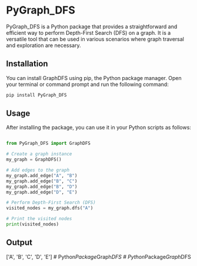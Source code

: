 # PyGraph_DFS

PyGraph_DFS is a Python package that provides a straightforward and efficient way to perform Depth-First Search (DFS) on a graph. It is a versatile tool that can be used in various scenarios where graph traversal and exploration are necessary.

## Installation

You can install GraphDFS using pip, the Python package manager. Open your terminal or command prompt and run the following command:

```bash
pip install PyGraph_DFS
```
## Usage

After installing the package, you can use it in your Python scripts as follows:

```python

from PyGraph_DFS import GraphDFS

# Create a graph instance
my_graph = GraphDFS()

# Add edges to the graph
my_graph.add_edge("A", "B")
my_graph.add_edge("B", "C")
my_graph.add_edge("B", "D")
my_graph.add_edge("D", "E")

# Perform Depth-First Search (DFS)
visited_nodes = my_graph.dfs("A")

# Print the visited nodes
print(visited_nodes)
```
## Output

['A', 'B', 'C', 'D', 'E']
#   P y t h o n _ P a c k a g e _ G r a p h _ D F S  
 #   P y t h o n _ P a c k a g e _ G r a p h _ D F S  
 